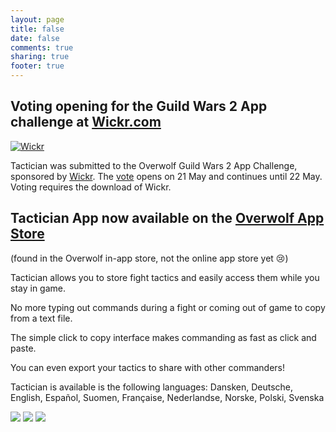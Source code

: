 ```yaml
---
layout: page
title: false
date: false
comments: true
sharing: true
footer: true
---
```

## Voting opening for the Guild Wars 2 App challenge at [Wickr.com](https://wickr.com/guildwars)
[![Wickr](/images/wickr-banner.png)](https://wickr.com/guildwars)

Tactician was submitted to the Overwolf Guild Wars 2 App Challenge, sponsored by [Wickr](https://www.wickr.com/). The [vote](https://wickr.com/guildwars) opens on 21 May and continues until 22 May. Voting requires the download of Wickr.

## Tactician App now available on the [Overwolf App Store](http://www.overwolf.com/)


(found in the Overwolf in-app store, not the online app store yet :cry:)

Tactician allows you to store fight tactics and easily access them while you stay in game.
  
No more typing out commands during a fight or coming out of game to copy from a text file.
  
The simple click to copy interface makes commanding as fast as click and paste.
  
You can even export your tactics to share with other commanders!
  
Tactician is available is the following languages: Dansken, Deutsche, English, Español, Suomen, Française, Nederlandse, Norske, Polski, Svenska


![](/images/Screenshot1.jpg)
![](/images/Screenshot2.jpg)
![](/images/Screenshot3.jpg)